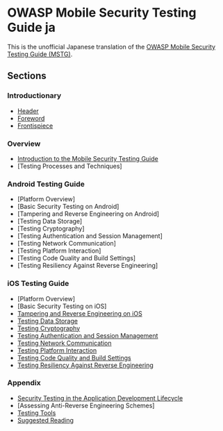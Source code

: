 # OWASP Mobile Security Testing Guide ja

This is the unofficial Japanese translation of the [OWASP Mobile Security Testing Guide (MSTG)](https://github.com/OWASP/owasp-mstg).

## Sections

### Introductionary

- [Header](Document/0x00-Header.md)
- [Foreword](Document/Foreword.md)
- [Frontispiece](Document/0x02-Frontispiece.md)

### Overview

* [Introduction to the Mobile Security Testing Guide](Document/0x03-Overview.md)
* [Testing Processes and Techniques] <!-- (Document/0x04-Testing-Processes-and-Techniques.md) -->

### Android Testing Guide

- [Platform Overview] <!-- (Document/0x05a-Platform-Overview.md) -->
- [Basic Security Testing on Android] <!-- (Document/0x05b-Basic-Security_Testing.md) -->
- [Tampering and Reverse Engineering on Android] <!-- (Document/0x05c-Reverse-Engineering-and-Tampering.md) -->
- [Testing Data Storage] <!-- (Document/0x05d-Testing-Data-Storage.md) -->
- [Testing Cryptography] <!-- (Document/0x05e-Testing-Cryptography.md) -->
- [Testing Authentication and Session Management] <!-- (Document/0x05f-Testing-Authentication.md) -->
- [Testing Network Communication] <!-- (Document/0x05g-Testing-Network-Communication.md) -->
- [Testing Platform Interaction] <!-- (Document/0x05h-Testing-Platform-Interaction.md) -->
- [Testing Code Quality and Build Settings] <!-- (Document/0x05i-Testing-Code-Quality-and-Build-Settings.md) -->
- [Testing Resiliency Against Reverse Engineering] <!-- (Document/0x05j-Testing-Resiliency-Against-Reverse-Engineering.md) -->

### iOS Testing Guide

- [Platform Overview] <!-- (Document/0x06a-Platform-Overview.md) -->
- [Basic Security Testing on iOS] <!-- (Document/0x06b-Basic-Security-Testing.md) -->
- [Tampering and Reverse Engineering on iOS](Document/0x06c-Reverse-Engineering-and-Tampering.md)
- [Testing Data Storage](Document/0x06d-Testing-Data-Storage.md)
- [Testing Cryptography](Document/0x06e-Testing-Cryptography.md)
- [Testing Authentication and Session Management](Document/0x06f-Testing-Authentication-and-Session-Management.md)
- [Testing Network Communication](Document/0x06g-Testing-Network-Communication.md)
- [Testing Platform Interaction](Document/0x06h-Testing-Platform-Interaction.md)
- [Testing Code Quality and Build Settings](Document/0x06i-Testing-Code-Quality-and-Build-Settings.md)
- [Testing Resiliency Against Reverse Engineering](Document/0x06j-Testing-Resiliency-Against-Reverse-Engineering.md)

### Appendix

* [Security Testing in the Application Development Lifecycle](Document/0x07-Security-Testing-SDLC.md)
* [Assessing Anti-Reverse Engineering Schemes] <!-- (Document/0x07b-Assessing-Anti-Reverse-Engineering-Schemes.md) -->
* [Testing Tools](Document/0x08-Testing-Tools.md)
* [Suggested Reading](Document/0x09-Suggested-Reading.md)
